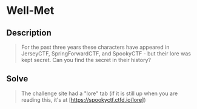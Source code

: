 # Well-Met
## Description
> For the past three years these characters have appeared in JerseyCTF, SpringForwardCTF, and SpookyCTF - but their lore was kept secret. Can you find the secret in their history?

## Solve
> The challenge site had a "lore" tab (if it is still up when you are reading this, it's at [https://spookyctf.ctfd.io/lore])
